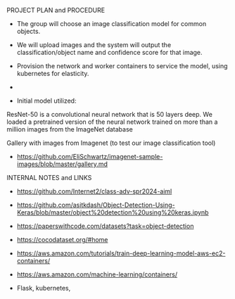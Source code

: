 PROJECT PLAN and PROCEDURE

- The group will choose an image classification model for common objects.
- We will upload images and the system will output the classification/object name and confidence score for that image.
- Provision the network and worker containers to service the model, using kubernetes for elasticity.
- 


- Initial model utilized:

ResNet-50 is a convolutional neural network that is 50 layers deep. We loaded a pretrained version of the neural network trained on more than a million images from the ImageNet database

Gallery with images from Imagenet (to test our image classification tool) 
- https://github.com/EliSchwartz/imagenet-sample-images/blob/master/gallery.md

INTERNAL NOTES and LINKS
- https://github.com/Internet2/class-adv-spr2024-aiml
- https://github.com/asitkdash/Object-Detection-Using-Keras/blob/master/object%20detection%20using%20keras.ipynb
- https://paperswithcode.com/datasets?task=object-detection
- https://cocodataset.org/#home
- https://aws.amazon.com/tutorials/train-deep-learning-model-aws-ec2-containers/
- https://aws.amazon.com/machine-learning/containers/

- Flask, kubernetes, 

